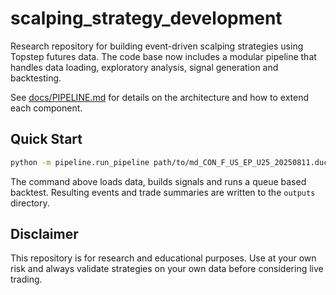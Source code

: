 # scalping_strategy_development

Research repository for building event-driven scalping strategies using
Topstep futures data.  The code base now includes a modular pipeline that
handles data loading, exploratory analysis, signal generation and
backtesting.

See [docs/PIPELINE.md](docs/PIPELINE.md) for details on the architecture
and how to extend each component.

## Quick Start

```bash
python -m pipeline.run_pipeline path/to/md_CON_F_US_EP_U25_20250811.duckdb outputs
```

The command above loads data, builds signals and runs a queue based
backtest.  Resulting events and trade summaries are written to the
`outputs` directory.

## Disclaimer

This repository is for research and educational purposes.  Use at your
own risk and always validate strategies on your own data before
considering live trading.

